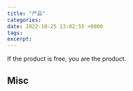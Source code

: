 ```yaml
---
title: "产品"
categories: 
date: 2022-10-25 13:02:55 +0800
tags: 
excerpt: 
---
```




If the product is free, you are the product.








## Misc



